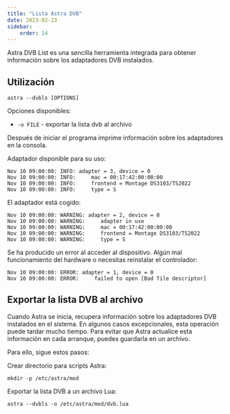 ```yaml
---
title: "Lista Astra DVB"
date: 2023-02-23
sidebar:
    order: 14
---
```


Astra DVB List es una sencilla herramienta integrada para obtener información sobre los adaptadores DVB instalados.

## Utilización[](https://help.cesbo.com/misc/tools-and-utilities/dvb/dvbls#usage)

```
astra --dvbls [OPTIONS]
```

Opciones disponibles:

- `-o FILE` - exportar la lista dvb al archivo

Después de iniciar el programa imprime información sobre los adaptadores en la consola.

Adaptador disponible para su uso:

```
Nov 10 09:00:00: INFO: adapter = 3, device = 0
Nov 10 09:00:00: INFO:     mac = 00:17:42:00:00:00
Nov 10 09:00:00: INFO:     frontend = Montage DS3103/TS2022
Nov 10 09:00:00: INFO:     type = S
```

El adaptador está cogido:

```
Nov 10 09:00:00: WARNING: adapter = 2, device = 0
Nov 10 09:00:00: WARNING:     adapter in use
Nov 10 09:00:00: WARNING:     mac = 00:17:42:00:00:00
Nov 10 09:00:00: WARNING:     frontend = Montage DS3103/TS2022
Nov 10 09:00:00: WARNING:     type = S
```

Se ha producido un error al acceder al dispositivo. Algún mal funcionamiento del hardware o necesitas reinstalar el controlador:

```
Nov 10 09:00:00: ERROR: adapter = 1, device = 0
Nov 10 09:00:00: ERROR:     failed to open [Bad file descriptor]
```

## Exportar la lista DVB al archivo[](https://help.cesbo.com/misc/tools-and-utilities/dvb/dvbls#export-dvb-list-to-the-file)

Cuando Astra se inicia, recupera información sobre los adaptadores DVB instalados en el sistema. En algunos casos excepcionales, esta operación puede tardar mucho tiempo. Para evitar que Astra actualice esta información en cada arranque, puedes guardarla en un archivo.

Para ello, sigue estos pasos:

Crear directorio para scripts Astra:

```
mkdir -p /etc/astra/mod
```

Exportar la lista DVB a un archivo Lua:

```
astra --dvbls -o /etc/astra/mod/dvb.lua
```
